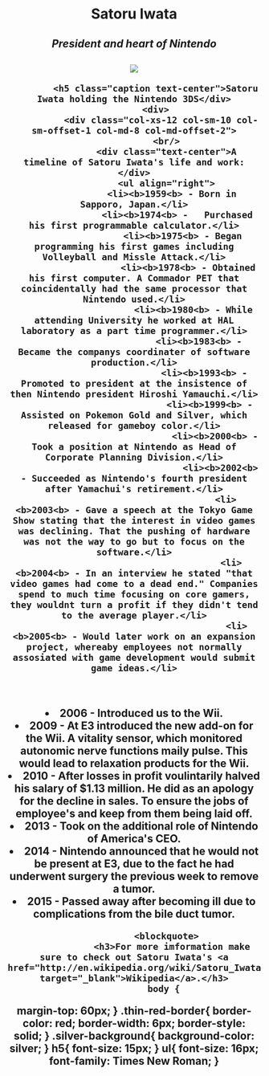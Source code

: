 

<div class="container">
  <div class="jumbotron">
    <div class="row">
      <div class="col-xs-12">
        <div class="silver-background">
        <h1 align="center">Satoru Iwata</h1>
        <h2 align="center"><em>President and heart of Nintendo</em><h2> <div align="center"class="thumbnail"><img class="thin-red-border" src="http://s-media-cache-ak0.pinimg.com/originals/dc/78/ed/dc78edc9c7b689120f7611e406768bfe.jpg"/>
        
            <h5 class="caption text-center">Satoru Iwata holding the Nintendo 3DS</div>
            <div>
              <div class="col-xs-12 col-sm-10 col-sm-offset-1 col-md-8 col-md-offset-2">
                <br/>
                <div class="text-center">A timeline of Satoru Iwata's life and work:</div>
                <ul align="right">
                  <li><b>1959<b> - Born in Sapporo, Japan.</li>
                    <li><b>1974<b> -   Purchased his first programmable calculator.</li>
                      <li><b>1975<b> - Began programming his first games including Volleyball and Missle Attack.</li>
                        <li><b>1978<b> - Obtained his first computer. A Commador PET that coincidentally had the same processor that Nintendo used.</li>
                          <li><b>1980<b> - While attending University he worked at HAL laboratory as a part time programmer.</li>
                            <li><b>1983<b> - Became the companys coordinater of software production.</li>
                              <li><b>1993<b> - Promoted to president at the insistence of then Nintendo president Hiroshi Yamauchi.</li>
                                <li><b>1999<b> - Assisted on Pokemon Gold and Silver, which released for gameboy color.</li>
                                  <li><b>2000<b> - Took a position at Nintendo as Head of Corporate Planning Division.</li>
                                    <li><b>2002<b> - Succeeded as Nintendo's fourth president after Yamachui's retirement.</li>
                                      <li><b>2003<b> - Gave a speech at the Tokyo Game Show stating that the interest in video games was declining. That the pushing of hardware was not the way to go but to focus on the software.</li>
                                        <li><b>2004<b> - In an interview he stated "that video games had come to a dead end." Companies spend to much time focusing on core gamers, they wouldnt turn a profit if they didn't tend to the average player.</li>
                                          <li><b>2005<b> - Would later work on an expansion project, whereaby employees not normally assosiated with game development would submit game ideas.</li>
                                            <li><b>2006<b> - Introduced us to the Wii.</li>
                                                                        <li><b>2009<b> - At E3 introduced the new add-on for the Wii. A vitality sensor, which monitored autonomic nerve functions maily pulse. This would lead to relaxation products for the Wii.</li>
                                                <li><b>2010<b> - After losses in profit voulintarily halved his salary of $1.13 million. He did  as an apology for the decline in sales. To ensure the jobs of employee's and keep from them being laid off.</li>
                                                  <li><b>2013<b> - Took on the additional role of Nintendo of America's CEO.</li>
                                                    <li><b>2014<b> - Nintendo announced that he would not be present at E3, due to the fact he had underwent surgery the previous week to remove a tumor.</li>
                                                      <li><b>2015<b> - Passed away after becoming ill due to complications from the bile duct tumor.</li> 
            </ul>
                                          
                <blockquote>
                  <h3>For more imformation make sure to check out Satoru Iwata's <a href="http://en.wikipedia.org/wiki/Satoru_Iwata" target="_blank">Wikipedia</a>.</h3>
               body {
  margin-top: 60px;
}
.thin-red-border{
  border-color: red;
  border-width: 6px;
  border-style: solid;
}
.silver-background{
  background-color: silver;
}
h5{
  font-size: 15px;
}
ul{
  font-size: 16px;
  font-family: Times New Roman;
}




